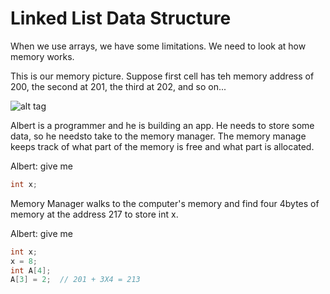 # Linked List Data Structure

When we use arrays, we have some limitations.  We need to look at how memory works.

This is our memory picture.  Suppose first cell has teh memory address of 200, the second at 201, the third at 202, and so on...

![alt tag](http://imgur.com/sR6Q2JT)

Albert is a programmer and he is building an app.  He needs to store some data, so he needsto take to the memory manager.  The memory manage keeps track of what part of the memory is free and what part is allocated.

Albert: give me
``` c
int x;
```

Memory Manager walks to the computer's memory and find four 4bytes of memory at the address 217 to store int x.

Albert: give me
``` c
int x;
x = 8;
int A[4];
A[3] = 2;  // 201 + 3X4 = 213

```